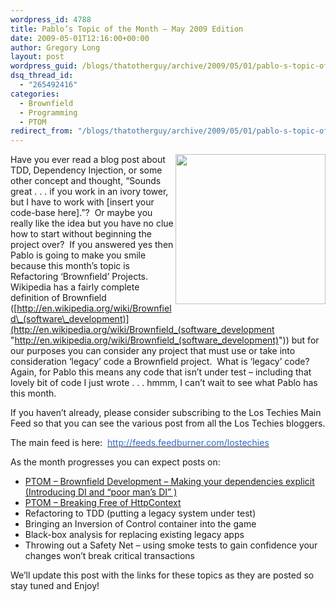 ```yaml
---
wordpress_id: 4788
title: Pablo’s Topic of the Month – May 2009 Edition
date: 2009-05-01T12:16:00+00:00
author: Gregory Long
layout: post
wordpress_guid: /blogs/thatotherguy/archive/2009/05/01/pablo-s-topic-of-the-month-may-2009-edition.aspx
dsq_thread_id:
  - "265492416"
categories:
  - Brownfield
  - Programming
  - PTOM
redirect_from: "/blogs/thatotherguy/archive/2009/05/01/pablo-s-topic-of-the-month-may-2009-edition.aspx/"
---
```

<img align="right" width="240" src="/cfs-file.ashx/__key/CommunityServer.Components.PostAttachments/00.00.00.60.06/pablo_topic_of_the_month.png" height="240" />

Have you ever read a blog post about TDD, Dependency Injection, or some other concept and thought, &ldquo;Sounds great . . . if you work in an ivory tower, but I have to work with [insert your code-base here].&rdquo;?&nbsp; Or maybe you really like the idea but you have no clue how to start without beginning the project over?&nbsp; If you answered yes then Pablo is going to make you smile because this month&rsquo;s topic is Refactoring &lsquo;Brownfield&rsquo; Projects.&nbsp; Wikipedia has a fairly complete definition of Brownfield ([http://en.wikipedia.org/wiki/Brownfield\_(software\_development)](http://en.wikipedia.org/wiki/Brownfield_(software_development "http://en.wikipedia.org/wiki/Brownfield_(software_development)")) but for our purposes you can consider any project that must use or take into consideration &lsquo;legacy&rsquo; code a Brownfield project.&nbsp; What is &lsquo;legacy&rsquo; code?&nbsp; Again, for Pablo this means any code that isn&rsquo;t under test &ndash; including that lovely bit of code I just wrote . . . hmmm, I can&rsquo;t wait to see what Pablo has this month.

If you haven&#8217;t already, please consider subscribing to the Los Techies Main Feed so that you can see the various post from all the Los Techies bloggers. 

The main feed is here:&nbsp; [<span style="color: #3366cc">http://feeds.feedburner.com/lostechies</span>](http://feeds.feedburner.com/lostechies)

As the month progresses you can expect posts on:

  * <a target="_self" href="/blogs/gabrielschenker/archive/2009/05/05/ptom-brownfield-development-making-your-dependencies-explicit.aspx">PTOM &#8211; Brownfield Development &#8211; Making your dependencies explicit (Introducing DI and &ldquo;poor man&rsquo;s DI&rdquo; )</a>
  * <a target="_self" href="/blogs/colin_ramsay/archive/2009/05/05/breaking-free-from-httpcontext.aspx">PTOM &#8211; Breaking Free of HttpContext</a>
  * Refactoring to TDD (putting a legacy system under test) 
  * Bringing an Inversion of Control container into the game 
  * Black-box analysis for replacing existing legacy apps 
  * Throwing out a Safety Net &ndash; using smoke tests to gain confidence your changes won&rsquo;t break critical transactions 

We&#8217;ll update this post with the links for these topics as they are posted so stay tuned and Enjoy!